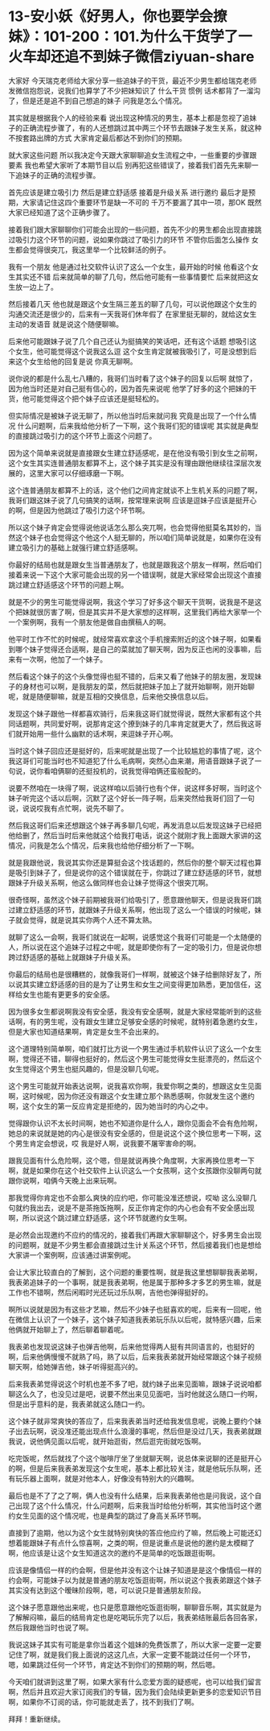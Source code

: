 # 13-安小妖《好男人，你也要学会撩妹》：101-200：101.为什么干货学了一火车却还追不到妹子微信ziyuan-share

大家好 今天瑞克老师给大家分享一些追妹子的干货，最近不少男生都给瑞克老师发微信抱怨说，说我们也算学了不少把妹知识了 什么干货 惯例 话术都背了一溜沟了，但是还是追不到自己想追的妹子 问我是怎么个情况。

其实就是根据我个人的经验来看 说出现这种情况的男生，基本上都是忽视了追妹子的正确流程步骤了，有的人还想跳过其中两三个环节去跟妹子发生关系，就这种不按套路出牌的方式 大家肯定最后都达不到你们的预期。

就大家这些问题 所以我决定今天跟大家聊聊追女生流程之中，一些重要的步骤跟要素 我也希望大家听了本期节目以后 别再犯这些错误了，接着我们首先先来聊一下追妹子的正确的流程步骤。

首先应该是建立吸引力 然后是建立舒适感 接着是升级关系 进行邀约 最后才是预期，大家请记住这四个重要环节是缺一不可的 千万不要漏了其中一项，那OK 既然大家已经知道了这个正确步骤了。

接着我们跟大家聊聊你们可能会出现的一些问题，首先不少的男生都会出现直接跳过吸引力这个环节的问题，说如果你跳过了吸引力的环节 不管你后面怎么操作 女生都会觉得很突兀，我这里举一个比较鲜活的例子。

我有一个朋友 他是通过社交软件认识了这么一个女生，最开始的时候 他看这个女生其实还不错 后来就简单的聊了几句，然后他可能有一些事情要忙 后来就把这女生放一边上了。

然后接着几天 他也就是跟这个女生隔三差五的聊了几句，可以说他跟这个女生的沟通交流还是很少的，后来有一天我哥们休年假了 在家里挺无聊的，就给这女生主动的发语音 就是说这个随便聊嘛。

后来他可能跟妹子说了几个自己还认为挺搞笑的笑话吧，还有这个话题 想吸引这个女生，他可能觉得这个说我这么逗 这个女生肯定就被我吸引了，可是没想到后来这个女生给他的回复是说 你真无聊啊。

说你说的都是什么乱七八糟的，我哥们当时看了这个妹子的回复以后啊 就惊了，因为他当时还是对自己挺有信心的，因为首先来说呢 他学了好多的这个把妹的干货，他可能觉得这个把个妹子应该还是挺轻松的。

但实际情况是被妹子说无聊了，所以他当时后来就问我 究竟是出现了一个什么情况 什么问题啊，后来我给他分析了一下啊，这个我哥们犯的错误呢 其实就是典型的直接跳过吸引力的这个环节上面这个问题了。

因为这个简单来说就是直接跟女生建立舒适感呢，是在他没有吸引到女生之前啊，这个女生其实连普通朋友都算不上，这个妹子其实是没有理由跟他继续往深层次发展的，这里大家可以仔细琢磨一下啊。

这个连普通朋友都算不上的话，这个他们之间肯定就谈不上生机关系的问题了啊，我哥们跟这妹子说了几句搞笑的话啊，按常理来说啊 应该是逗妹子应该是挺开心的啊，但是因为他跳过了吸引力这个环节啊。

所以这个妹子肯定会觉得说他说话怎么那么突兀啊，也会觉得他挺莫名其妙的，当然这个妹子也会觉得这个他这个人挺无聊的，所以咱们简单说就是，如果你在没有建立吸引力的基础上就强行建立舒适感啊。

你最好的结局也就是跟女生当普通朋友了，也就是跟我这个朋友一样啊，然后咱们接着来说一下这个大家可能会出现的另一个错误啊，就是大家经常会出现这个直接跳过建立舒适感这个环节的问题上啊。

就是不少的男生可能觉得说啊，我这个学习了好多这个聊天干货啊，说我是不是这个把妹就很厉害了啊，但是其实并不是大家想的这样啊，这里我们再给大家举一个一个案例啊，我有一个朋友他是做自由撰稿人的啊。

他平时工作不忙的时候呢，就经常喜欢拿这个手机搜索附近的这个妹子啊，如果看到哪个妹子觉得还合适啊，是自己的菜就加了聊天啊，因为反正也闲的没事嘛，后来有一次啊，他加了一个妹子。

然后看这个妹子的这个头像觉得也挺不错的，后来又看了他妹子的朋友圈，发现妹子的身材也可以啊，是我朋友的菜，然后就把妹子加上了就开始聊啊，刚开始聊呢，就是随便聊嘛，就是互相的交换信息，后来他交换信息以后。

发现这个妹子跟他一样都喜欢骑行，后来我这哥们就觉得说，既然大家都有这个共同话题啊，共同爱好啊，说那肯定这个撩到妹子的几率肯定就更大了，然后我这哥们就开始用一些什么幽默的话术啊，来逗妹子开心啊。

当时这个妹子回应还是挺好的，后来呢就是出现了一个比较尴尬的事情了呢，这个我这哥们可能当时也不知道犯了什么毛病啊，突然心血来潮，用语音跟妹子说了一句说，说你看咱俩聊的还挺投机的，说我觉得咱俩还蛮般配的。

说要不然咱在一块得了啊，说这样咱以后骑行也有个伴，说这样多好啊，当时这个妹子听完这个话以后啊，沉默了这个好长一阵子啊，后来突然给我哥们回了一句说，说说哎我有点忙啊，说先不聊了。

然后我这哥们后来还想跟这个妹子再多聊几句呢，再发消息以后发现这妹子已经把他给删了，然后当时后来他就这个给我打电话，说这个就刚才我上面跟大家讲的这情况，问我是怎么个情况，后来我也给他仔细分析了一下啊。

就是我跟他说，我说其实你还是算挺会这个找话题的，然后你的整个聊天过程也算是吸引到妹子了，但是说你的这个错误就在于，你跳过了建立舒适感的环节，就想跟妹子升级关系啊，他这么做同样也会让妹子觉得这个很突兀啊。

很奇怪啊，虽然这个妹子前期被我哥们给吸引了，愿意跟他聊天，但是说我哥们跳过建立舒适感的环节，就跟妹子升级关系啊，他出现了这么一个错误的时候呢，妹子就会觉得，就是说其实你两个人还不算太熟。

就聊了这么一会啊，我哥们就说在一起啊，说感觉这个我哥们可能是一个太随便的人，所以说在这个追妹子过程之中呢，就是即使你有了一定的吸引力，但是说你想跨过舒适感的基础上就跟妹子升级关系。

你最后的结局也是很糟糕的，就像我哥们一样啊，就被这个妹子给删除好友了，所以说其实建立舒适感的目的是为了让男生和女生之间变得更加熟悉，更加信任，这样给女生也能有更更多的安全感。

因为很多女生都说啊我没有安全感，我没有安全感啊，就是大家经常能听到的这些话啊，有的男生呢，没有跟女生建立足够安全感的时候呢，就特别着急邀约女生，但是大家也知道结果啊，肯定是女生不会出来的。

这个道理特别简单啊，咱们就打比方说一个男生通过手机软件认识了这么一个女生啊，觉得还不错，聊得也挺好的，然后这个男生可能觉得女生挺漂亮的，然后这个女生觉得这个男生也挺风趣的，但是没聊几句呢。

这个男生可能就开始表达说啊，说我喜欢你啊，我爱你啊之类的，想跟这女生见面啊，这时候呢，因为你还没有跟这个女生建立那个熟悉感啊，你就发生这个邀约啊，这个女生的第一反应肯定是拒绝的，因为她当时的内心之中。

觉得跟你认识不太长时间啊，她也不知道你是什么人，跟你见面会不会有危险啊，她总的来说就是她的内心是很没有安全感的，但是说这个这个换位思考一下啊，这个男生肯定会想说，哎 我是好人啊，说我要不屠宰害命的啊。

跟我见面有什么危险啊，这个嗯，但是就说再换个角度啊，大家再换位思考一下啊，就是如果你在这个社交软件上认识这么一个女孩啊，这个女孩跟你没聊两句就跟你说啊，咱俩今天晚上出来玩啊。

那我觉得你肯定也不会那么爽快的应约吧，你可能没准还想说，哎呦 这么没聊几句就约我出去，说是不是茶拖饭拖啊，反正你肯定你的内心也会有不安全感出现啊，所以说这个跳过建立舒适感，这个环节就邀约女生啊。

是必然会出现邀约不应约的情况的，接着我们再跟大家聊聊这个，好多男生会出现的问题啊，就是不少男生都会直接跳过生计关系这个环节，然后接着我们也是想给大家讲一个案例啊，应该通过讲案例呢。

会让大家比较直白的了解到，这个问题的重要性啊，就是我这里想聊聊我表弟啊，我表弟追妹子的一个事啊，就是我表弟啊，他是属于那种多才多艺的男生嘛，就是工作也不错啊，然后闲暇时光还玩过乐队啊，吉他也弹得挺好的。

啊所以说就是因为有这些才艺嘛，然后不少妹子也挺喜欢的呢，后来有一回呢，他在微信上认识了一个妹子，这个妹子知道我表弟玩乐队以后呢，就特感兴趣，后来他俩就开始聊上了，然后聊着聊着呢。

我表弟也发现说这妹子也弹吉他啊，后来他觉得两人挺有共同语言的，也挺好的啊，后来他俩慢慢不就熟了吗，熟了以后，后来我表弟就开始经常跟这个妹子视频聊天啊，给她弹吉他，妹子听得挺高兴的。

后来我表弟觉得说这个时机也差不多了吧，就约妹子出来见面嘛，跟妹子说说咱都聊这么久了，也没见过是吧，说要不然出来见见面吧，当时他就这么随口一约啊，但是出乎意料的是，我表弟就这么随口一约。

这个妹子就非常爽快的答应了，后来我表弟当时还给我发信息呢，说晚上要约个妹子出去玩啊，说没准还能出现点什么浪漫的事呢，然后但是没过几天，我表弟就跟我说，说他俩见面以后呢，就开始逛街，然后逛完街就吃饭啊。

吃完饭呢，然后就找了个这个咖啡厅坐了坐就聊天啊，说总体来说聊的还是挺开心的啊，但是后来我表弟发现这个女生呢，基本上都比较关注，就是他玩乐队啊，还有玩乐器上面啊，就是对他本人，好像没有特别大的兴趣啊。

最后也是不了了之了啊，俩人也没有什么结果，后来我表弟他也是问我说，这个自己出现了这个什么情况，什么问题啊，后来我当时给他分析啊，其实他当时这个邀约女生见面的这个情况呢，也是典型的跳过了身高关系环节啊。

直接到了逾期，他以为这个女生就特别爽快的答应他应约了嘛，然后晚上可能还幻想着能跟妹子有点什么惊喜啊，之类的啊，但是说重点是说他的邀约是太模糊了啊，他应该是让这个女生知道这次的邀约不是简单的吃饭跟逛街啊。

应该是像情侣一样的约会啊，但是他并没有这个让妹子知道是是这个像情侣一样的约会啊，可能妹子以为就是普通的朋友吃饭逛街啊，所以说这个我表弟跟这个妹子其实没有达到这个暧昧阶段啊，嗯，可以说只是普通朋友阶段。

这个妹子愿意跟他出来呢，也只是愿意跟他吃饭逛街啊，聊聊音乐啊，其实就是为了解解闷嘛，最后的结局肯定也是吃喝玩乐完了以后，我表弟结账最后各回各家，然后我跟他当时也说了啊。

我说这妹子其实有可能是拿你当着这个姐妹的免费饭票了，所以大家一定要一定要记住了啊，就是我们我上面说的这这几点，大家一定要不能跳过任何一个环节，嗯，如果跳过任何一个环节，肯定达不到你们的预期的啊，然后嗯。

今天咱们就讲到这里了啊，如果大家有什么恋爱方面的疑惑呢，也可以给我们留言啊，然后并且欢迎大家订阅我们的专辑，因为我们会陆续更新更多的恋爱知识节目啊，如果你不订阅的话，你可能就走丢了，找不到我们了啊。

拜拜！重新继续。